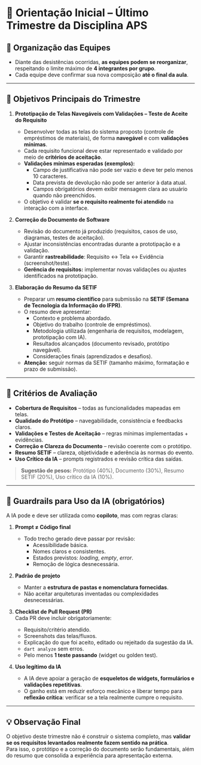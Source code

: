 # 📢 Orientação Inicial – Último Trimestre da Disciplina APS  

## 🔹 Organização das Equipes  
- Diante das desistências ocorridas, **as equipes podem se reorganizar**, respeitando o limite máximo de **4 integrantes por grupo**.  
- Cada equipe deve confirmar sua nova composição **até o final da aula**.  

---

## 🔹 Objetivos Principais do Trimestre  

1. **Prototipação de Telas Navegáveis com Validações – Teste de Aceite do Requisito**  
   - Desenvolver todas as telas do sistema proposto (controle de empréstimos de materiais), de forma **navegável** e com **validações mínimas**.  
   - Cada requisito funcional deve estar representado e validado por meio de **critérios de aceitação**.  
   - **Validações mínimas esperadas (exemplos):**  
     - Campo de justificativa não pode ser vazio e deve ter pelo menos 10 caracteres.  
     - Data prevista de devolução não pode ser anterior à data atual.  
     - Campos obrigatórios devem exibir mensagem clara ao usuário quando não preenchidos.  
   - O objetivo é validar **se o requisito realmente foi atendido** na interação com a interface.  

2. **Correção do Documento de Software**  
   - Revisão do documento já produzido (requisitos, casos de uso, diagramas, testes de aceitação).  
   - Ajustar inconsistências encontradas durante a prototipação e a validação.  
   - Garantir **rastreabilidade**: Requisito ↔ Tela ↔ Evidência (screenshot/teste).  
   - **Gerência de requisitos:** implementar novas validações ou ajustes identificados na prototipação.  

3. **Elaboração do Resumo da SETIF**  
   - Preparar um **resumo científico** para submissão na **SETIF (Semana de Tecnologia da Informação do IFPR)**.  
   - O resumo deve apresentar:  
     - Contexto e problema abordado.  
     - Objetivo do trabalho (controle de empréstimos).  
     - Metodologia utilizada (engenharia de requisitos, modelagem, prototipação com IA).  
     - Resultados alcançados (documento revisado, protótipo navegável).  
     - Considerações finais (aprendizados e desafios).  
   - **Atenção:** seguir normas da SETIF (tamanho máximo, formatação e prazo de submissão).  

---

## 🔹 Critérios de Avaliação  

- **Cobertura de Requisitos** – todas as funcionalidades mapeadas em telas.  
- **Qualidade do Protótipo** – navegabilidade, consistência e feedbacks claros.  
- **Validações e Testes de Aceitação** – regras mínimas implementadas + evidências.  
- **Correção e Clareza do Documento** – revisão coerente com o protótipo.  
- **Resumo SETIF** – clareza, objetividade e aderência às normas do evento.  
- **Uso Crítico da IA** – prompts registrados e revisão crítica das saídas.  

> **Sugestão de pesos:** Protótipo (40%), Documento (30%), Resumo SETIF (20%), Uso crítico da IA (10%).  

---

## 🔹 Guardrails para Uso da IA (obrigatórios)  

A IA pode e deve ser utilizada como **copiloto**, mas com regras claras:  

1. **Prompt ≠ Código final**  
   - Todo trecho gerado deve passar por revisão:  
     - Acessibilidade básica.  
     - Nomes claros e consistentes.  
     - Estados previstos: *loading*, *empty*, *error*.  
     - Remoção de lógica desnecessária.  

2. **Padrão de projeto**  
   - Manter a **estrutura de pastas e nomenclatura fornecidas**.  
   - Não aceitar arquiteturas inventadas ou complexidades desnecessárias.  

3. **Checklist de Pull Request (PR)**  
   Cada PR deve incluir obrigatoriamente:  
   - Requisito/critério atendido.  
   - Screenshots das telas/fluxos.  
   - Explicação do que foi aceito, editado ou rejeitado da sugestão da IA.  
   - `dart analyze` sem erros.  
   - Pelo menos **1 teste passando** (widget ou golden test).  

4. **Uso legítimo da IA**  
   - A IA deve apoiar a geração de **esqueletos de widgets, formulários e validações repetitivas**.  
   - O ganho está em reduzir esforço mecânico e liberar tempo para **reflexão crítica**: verificar se a tela realmente cumpre o requisito.  

---

## 💡 Observação Final  
O objetivo deste trimestre não é construir o sistema completo, mas **validar se os requisitos levantados realmente fazem sentido na prática**.  
Para isso, o protótipo e a correção do documento serão fundamentais, além do resumo que consolida a experiência para apresentação externa.  
